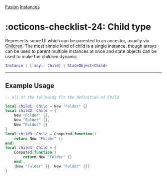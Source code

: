 <nav class="fusiondoc-api-breadcrumbs">
	<a href="../..">Fusion</a>
	<a href="..">Instances</a>
</nav>

<h1 class="fusiondoc-api-header" markdown>
	<span class="fusiondoc-api-icon" markdown>:octicons-checklist-24:</span>
	<span class="fusiondoc-api-name">Child</span>
	<span class="fusiondoc-api-pills">
		<span class="fusiondoc-api-pill-type">type</span>
	</span>
</h1>

Represents some UI which can be parented to an ancestor, usually via [Children](./children.md).
The most simple kind of child is a single instance, though arrays can be used
to parent multiple instances at once and state objects can be used to make the
children dynamic.

```Lua
Instance | {[any]: Child} | StateObject<Child>
```

-----

## Example Usage

```Lua
-- all of the following fit the definition of Child

local child1: Child = New "Folder" {}
local child2: Child = {
    New "Folder" {},
    New "Folder" {},
    New "Folder" {}
}
local child3: Child = Computed(function()
    return New "Folder" {}
end)
local child4: Child = {
    Computed(function()
        return New "Folder" {}
    end),
    {New "Folder" {}, New "Folder" {}}
}
```